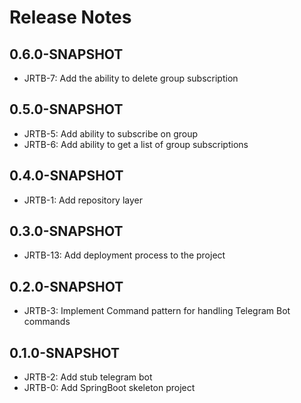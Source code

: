 # Release Notes

## 0.6.0-SNAPSHOT

* JRTB-7: Add the ability to delete group subscription

## 0.5.0-SNAPSHOT

* JRTB-5: Add ability to subscribe on group
* JRTB-6: Add ability to get a list of group subscriptions

## 0.4.0-SNAPSHOT

* JRTB-1: Add repository layer

## 0.3.0-SNAPSHOT

* JRTB-13: Add deployment process to the project

## 0.2.0-SNAPSHOT

* JRTB-3: Implement Command pattern for handling Telegram Bot commands

## 0.1.0-SNAPSHOT

* JRTB-2: Add stub telegram bot
* JRTB-0: Add SpringBoot skeleton project